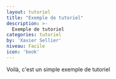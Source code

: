 ```yaml
---
layout: tutoriel
title: "Exemple de tutoriel"
description: >-
  Exemple de tutoriel
categories: tutoriel
by: 'Xavier Sellier'
niveau: Facile
icon: 'book'
---
```

Voilà, c'est un simple exemple de tutoriel
